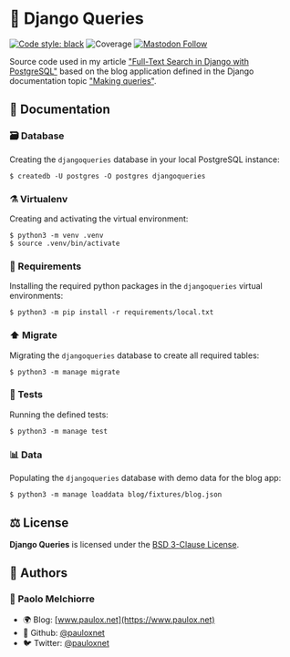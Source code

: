 # 🦄️ Django Queries

[![Code style: black](https://img.shields.io/badge/code%20style-black-000000.svg)](https://github.com/python/black)
![Coverage](https://img.shields.io/badge/coverage-100%25-success)
[![Mastodon Follow](https://img.shields.io/mastodon/follow/000129461?domain=https%3A%2F%2Ffosstodon.org)](https://fosstodon.org/@paulox)

Source code used in my article ["Full-Text Search in Django with PostgreSQL"](https://www.paulox.net/2017/12/22/full-text-search-in-django-with-postgresql) based on the blog application defined in the Django documentation topic ["Making queries"](https://docs.djangoproject.com/en/stable/topics/db/queries/).

## 📖 Documentation

### 🗃️ Database

Creating the `djangoqueries` database in your local PostgreSQL instance:

```shell
$ createdb -U postgres -O postgres djangoqueries
```

### ⚗️ Virtualenv

Creating and activating the virtual environment:

```shell
$ python3 -m venv .venv
$ source .venv/bin/activate
```

### 🧩 Requirements

Installing the required python packages in the `djangoqueries` virtual environments:

```shell
$ python3 -m pip install -r requirements/local.txt
```

### ⬆️ Migrate

Migrating the `djangoqueries` database to create all required tables:

```shell
$ python3 -m manage migrate
```

### 🔬 Tests

Running the defined tests:

```shell
$ python3 -m manage test
```

### 📊 Data

Populating the `djangoqueries` database with demo data for the blog app:

```shell
$ python3 -m manage loaddata blog/fixtures/blog.json
```

## ⚖️ License

**Django Queries** is licensed under the [BSD 3-Clause License](https://github.com/pauloxnet/djangoqueries/blob/master/LICENSE.md).

## 👥 Authors

### 👤 Paolo Melchiorre

-   🌍 Blog: [www.paulox.net](https://www.paulox.net)
-   🐙 Github: [@pauloxnet](https://github.com/pauloxnet)
-   🐦️ Twitter: [@pauloxnet](https://twitter.com/pauloxnet)
